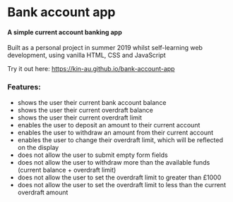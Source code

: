 # Bank account app

#### A simple current account banking app

Built as a personal project in summer 2019 whilst self-learning web development, using vanilla HTML, CSS and JavaScript

Try it out here: https://kin-au.github.io/bank-account-app

### Features:
- shows the user their current bank account balance
- shows the user their current overdraft balance
- shows the user their current overdraft limit
- enables the user to deposit an amount to their current account
- enables the user to withdraw an amount from their current account
- enables the user to change their overdraft limit, which will be reflected on the display
- does not allow the user to submit empty form fields
- does not allow the user to withdraw more than the available funds (current balance + overdraft limit)
- does not allow the user to set the overdraft limit to greater than £1000
- does not allow the user to set the overdraft limit to less than the current overdraft amount
